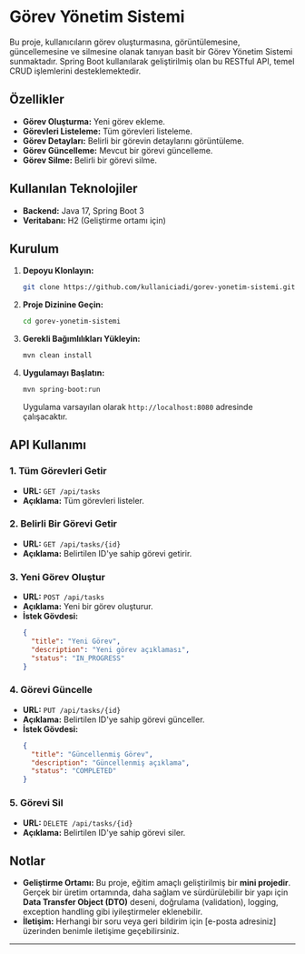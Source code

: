 # Görev Yönetim Sistemi

Bu proje, kullanıcıların görev oluşturmasına, görüntülemesine, güncellemesine ve silmesine olanak tanıyan basit bir Görev Yönetim Sistemi sunmaktadır. Spring Boot kullanılarak geliştirilmiş olan bu RESTful API, temel CRUD işlemlerini desteklemektedir.

## Özellikler

- **Görev Oluşturma:** Yeni görev ekleme.
- **Görevleri Listeleme:** Tüm görevleri listeleme.
- **Görev Detayları:** Belirli bir görevin detaylarını görüntüleme.
- **Görev Güncelleme:** Mevcut bir görevi güncelleme.
- **Görev Silme:** Belirli bir görevi silme.

## Kullanılan Teknolojiler

- **Backend:** Java 17, Spring Boot 3
- **Veritabanı:** H2 (Geliştirme ortamı için)

## Kurulum

1. **Depoyu Klonlayın:**
   ```bash
   git clone https://github.com/kullaniciadi/gorev-yonetim-sistemi.git
   ```
2. **Proje Dizinine Geçin:**
   ```bash
   cd gorev-yonetim-sistemi
   ```
3. **Gerekli Bağımlılıkları Yükleyin:**
   ```bash
   mvn clean install
   ```
4. **Uygulamayı Başlatın:**
   ```bash
   mvn spring-boot:run
   ```
   Uygulama varsayılan olarak `http://localhost:8080` adresinde çalışacaktır.

## API Kullanımı

### 1. Tüm Görevleri Getir

- **URL:** `GET /api/tasks`
- **Açıklama:** Tüm görevleri listeler.

### 2. Belirli Bir Görevi Getir

- **URL:** `GET /api/tasks/{id}`
- **Açıklama:** Belirtilen ID'ye sahip görevi getirir.

### 3. Yeni Görev Oluştur

- **URL:** `POST /api/tasks`
- **Açıklama:** Yeni bir görev oluşturur.
- **İstek Gövdesi:**
  ```json
  {
    "title": "Yeni Görev",
    "description": "Yeni görev açıklaması",
    "status": "IN_PROGRESS"
  }
  ```

### 4. Görevi Güncelle

- **URL:** `PUT /api/tasks/{id}`
- **Açıklama:** Belirtilen ID'ye sahip görevi günceller.
- **İstek Gövdesi:**
  ```json
  {
    "title": "Güncellenmiş Görev",
    "description": "Güncellenmiş açıklama",
    "status": "COMPLETED"
  }
  ```

### 5. Görevi Sil

- **URL:** `DELETE /api/tasks/{id}`
- **Açıklama:** Belirtilen ID'ye sahip görevi siler.

## Notlar

- **Geliştirme Ortamı:** Bu proje, eğitim amaçlı geliştirilmiş bir **mini projedir**. Gerçek bir üretim ortamında, daha sağlam ve sürdürülebilir bir yapı için **Data Transfer Object (DTO)** deseni, doğrulama (validation), logging, exception handling gibi iyileştirmeler eklenebilir.
- **İletişim:** Herhangi bir soru veya geri bildirim için [e-posta adresiniz] üzerinden benimle iletişime geçebilirsiniz.

---
